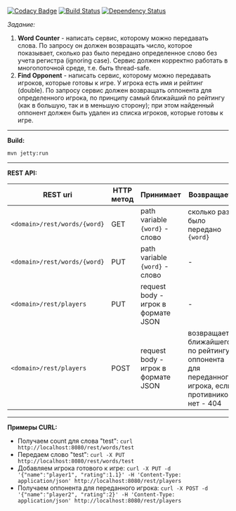 [![Codacy Badge](https://api.codacy.com/project/badge/Grade/44295576ab5e44c1b9b3524d78b69b67)](https://www.codacy.com/app/vlad-kucher/spribe?utm_source=github.com&amp;utm_medium=referral&amp;utm_content=vlad-kucher/spribe&amp;utm_campaign=Badge_Grade)
[![Build Status](https://travis-ci.org/vlad-kucher/spribe.svg?branch=master)](https://travis-ci.org/vlad-kucher/spribe)
[![Dependency Status](https://www.versioneye.com/user/projects/5a0236cd15f0d72ed30311b0/badge.svg?style=flat-square)](https://www.versioneye.com/user/projects/5a0236cd15f0d72ed30311b0)

*Задание:*

1.	**Word Counter** - написать сервис, которому можно передавать слова. По запросу он должен возвращать число, которое показывает, сколько раз было передано определенное слово без учета регистра (ignoring case). Сервис должен корректно работать в многопоточной среде, т.е. быть thread-safe.
2.	**Find Opponent** - написать сервис, которому можно передавать игроков, которые готовы к игре. У игрока есть имя и рейтинг (double). По запросу сервис должен возвращать оппонента для определенного игрока, по принципу самый ближайший по рейтингу (как в большую, так и в меньшую сторону); при этом найденный оппонент должен быть удален из списка игроков, которые готовы к игре.

-----------------------------
**Build:**

`mvn jetty:run`

-----------------------------
**REST API:**

REST uri     |    HTTP метод | Принимает | Возвращает
------------ | -------------- | ---------------  | ---------------
`<domain>/rest/words/{word}` | GET | path variable `{word}` - слово | сколько раз было передано `{word}`
`<domain>/rest/words/{word}`| PUT | path variable `{word}` - слово | - 
`<domain>/rest/players`| PUT | request body - игрок в формате JSON | - 
`<domain>/rest/players`| POST | request body - игрок в формате JSON | возвращает ближайшего по рейтингу оппонента для переданного игрока, если противников нет - 404

-----------------------------
**Примеры CURL:**

* Получаем count для слова "test":
`curl http://localhost:8080/rest/words/test`
* Передаем слово "test":
`curl -X PUT http://localhost:8080/rest/words/test`
* Добавляем игрока готового к игре:
`curl -X PUT -d '{"name":"player1", "rating":1.1}' -H 'Content-Type: application/json' http://localhost:8080/rest/players`
* Получаем оппонента для переданного игрока:
`curl -X POST -d '{"name":"player2", "rating":2}' -H 'Content-Type: application/json' http://localhost:8080/rest/players`